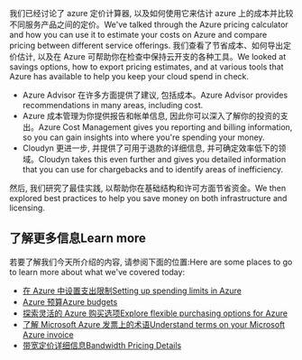 <span data-ttu-id="38e2c-101">我们已经讨论了 azure 定价计算器, 以及如何使用它来估计 azure 上的成本并比较不同服务产品之间的定价。</span><span class="sxs-lookup"><span data-stu-id="38e2c-101">We've talked through the Azure pricing calculator and how you can use it to estimate your costs on Azure and compare pricing between different service offerings.</span></span> <span data-ttu-id="38e2c-102">我们查看了节省成本、如何导出定价估计, 以及在 Azure 可帮助你在检查中保持云开支的各种工具。</span><span class="sxs-lookup"><span data-stu-id="38e2c-102">We looked at savings options, how to export pricing estimates, and at various tools that Azure has available to help you keep your cloud spend in check.</span></span>

- <span data-ttu-id="38e2c-103">Azure Advisor 在许多方面提供了建议, 包括成本。</span><span class="sxs-lookup"><span data-stu-id="38e2c-103">Azure Advisor provides recommendations in many areas, including cost.</span></span>
- <span data-ttu-id="38e2c-104">Azure 成本管理为你提供报告和帐单信息, 因此你可以深入了解你的投资的支出。</span><span class="sxs-lookup"><span data-stu-id="38e2c-104">Azure Cost Management gives you reporting and billing information, so you can gain insights into where you're spending your money.</span></span>
- <span data-ttu-id="38e2c-105">Cloudyn 更进一步, 并提供了可用于退款的详细信息, 并可确定效率低下的领域。</span><span class="sxs-lookup"><span data-stu-id="38e2c-105">Cloudyn takes this even further and gives you detailed information that you can use for chargebacks and to identify areas of inefficiency.</span></span>

<span data-ttu-id="38e2c-106">然后, 我们研究了最佳实践, 以帮助你在基础结构和许可方面节省资金。</span><span class="sxs-lookup"><span data-stu-id="38e2c-106">We then explored best practices to help you save money on both infrastructure and licensing.</span></span>

## <a name="learn-more"></a><span data-ttu-id="38e2c-107">了解更多信息</span><span class="sxs-lookup"><span data-stu-id="38e2c-107">Learn more</span></span>
<span data-ttu-id="38e2c-108">若要了解我们今天所介绍的内容, 请参阅下面的位置:</span><span class="sxs-lookup"><span data-stu-id="38e2c-108">Here are some places to go to learn more about what we've covered today:</span></span>

- [<span data-ttu-id="38e2c-109">在 Azure 中设置支出限制</span><span class="sxs-lookup"><span data-stu-id="38e2c-109">Setting up spending limits in Azure</span></span>](https://docs.microsoft.com/azure/billing/billing-spending-limit)
- [<span data-ttu-id="38e2c-110">Azure 预算</span><span class="sxs-lookup"><span data-stu-id="38e2c-110">Azure budgets</span></span>](https://docs.microsoft.com/azure/billing/billing-cost-management-budget-scenario)
- [<span data-ttu-id="38e2c-111">探索灵活的 Azure 购买选项</span><span class="sxs-lookup"><span data-stu-id="38e2c-111">Explore flexible purchasing options for Azure</span></span>](https://azure.microsoft.com/en-us/pricing/purchase-options/)
- [<span data-ttu-id="38e2c-112">了解 Microsoft Azure 发票上的术语</span><span class="sxs-lookup"><span data-stu-id="38e2c-112">Understand terms on your Microsoft Azure invoice</span></span>](https://docs.microsoft.com/azure/billing/billing-understand-your-invoice)
- [<span data-ttu-id="38e2c-113">带宽定价详细信息</span><span class="sxs-lookup"><span data-stu-id="38e2c-113">Bandwidth Pricing Details</span></span>](https://azure.microsoft.com/en-us/pricing/details/bandwidth/)